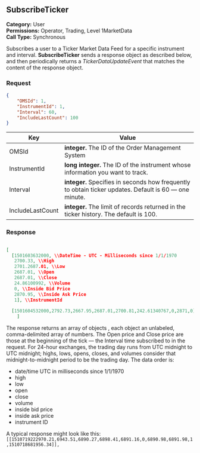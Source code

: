 ## SubscribeTicker

**Category:** User<br />
**Permissions:** Operator, Trading, Level 1MarketData<br />
**Call Type:** Synchronous

Subscribes a user to a Ticker Market Data Feed for a specific instrument and interval. **SubscribeTicker** sends a response object as described below, and then periodically returns a *TickerDataUpdateEvent* that matches the content of the response object.

### Request
```json
{
	"OMSId": 1,
	"InstrumentId": 1,
	"Interval": 60,
	"IncludeLastCount": 100 
}
```

| Key           | Value                                                        |
| ---------------- | ------------------------------------------------------------ |
| OMSId            | **integer.** The ID of the Order Management System           |
| InstrumentId     | **long integer.** The ID of the instrument whose information you want to track. |
| Interval         | **integer.** Specifies in seconds how frequently to obtain ticker updates. Default is 60 — one minute. |
| IncludeLastCount | **integer.** The limit of records returned in the ticker history. The default is 100. |

### Response
```json

[
  [1501603632000, \\DateTime - UTC - Milliseconds since 1/1/1970
   2700.33, \\High 
   2701.2687.01, \\Low
   2687.01, \\Open
   2687.01, \\Close
   24.86100992, \\Volume
   0, \\Inside Bid Price
   2870.95, \\Inside Ask Price
   1], \\InstrumentId
  
  [1501604532000,2792.73,2667.95,2687.01,2700.81,242.61340767,0,2871,0]
    ]
```

The response returns an array of objects , each object an unlabeled, comma-delimited array of numbers. The Open price and Close price are those at the beginning of the tick — the Interval time subscribed to in the request. For 24-hour exchanges, the trading day runs from UTC midnight to UTC midnight; highs, lows, opens, closes, and volumes consider that midnight-to-midnight period to be the trading day. The data order is:

- date/time UTC in milliseconds since 1/1/1970
- high
- low
- open
- close
- volume
- inside bid price
- inside ask price
- instrument ID

A typical response might look like this: 
`[[1510719222970.21,6943.51,6890.27,6898.41,6891.16,0,6890.98,6891.98,1,1510718681956.34]],`

